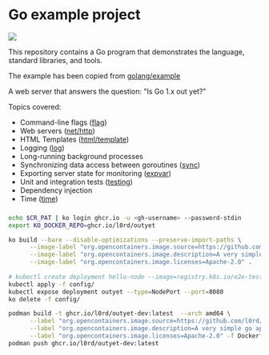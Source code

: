 # Go example project

[![](https://img.shields.io/badge/Eclipse_Che-Hosted%20by%20Red%20Hat-525C86?logo=eclipse-che&labelColor=FDB940)](https://che-eclipse-che.apps.mloriedo-che-devex.devcluster.openshift.com/#https://github.com/l0rd/outyet)

This repository contains a Go program that demonstrates the language, standard libraries, and tools.

The example has been copied from [golang/example](https://github.com/golang/example/)

A web server that answers the question: "Is Go 1.x out yet?"

Topics covered:

* Command-line flags ([flag](//golang.org/pkg/flag/))
* Web servers ([net/http](//golang.org/pkg/net/http/))
* HTML Templates ([html/template](//golang.org/pkg/html/template/))
* Logging ([log](//golang.org/pkg/log/))
* Long-running background processes
* Synchronizing data access between goroutines ([sync](//golang.org/pkg/sync/))
* Exporting server state for monitoring ([expvar](//golang.org/pkg/expvar/))
* Unit and integration tests ([testing](//golang.org/pkg/testing/))
* Dependency injection
* Time ([time](//golang.org/pkg/time/))

### 

```bash
echo $CR_PAT | ko login ghcr.io -u <gh-username> --password-stdin
export KO_DOCKER_REPO=ghcr.io/l0rd/outyet

ko build --bare --disable-optimizations --preserve-import-paths \
      --image-label "org.opencontainers.image.source=https://github.com/l0rd/outyet" \
      --image-label "org.opencontainers.image.description=A very simple go app" \
      --image-label "org.opencontainers.image.licenses=Apache-2.0" .
      
# kubectl create deployment hello-node --image=registry.k8s.io/e2e-test-images/agnhost:2.39 -- /agnhost netexec --http-port=8080
kubectl apply -f config/
kubectl expose deployment outyet --type=NodePort --port=8080
ko delete -f config/
```

```bash
podman build -t ghcr.io/l0rd/outyet-dev:latest  --arch amd64 \
      --label "org.opencontainers.image.source=https://github.com/l0rd/outyet" \
      --label "org.opencontainers.image.description=A very simple go app" \
      --label "org.opencontainers.image.licenses=Apache-2.0" -f Dockerfile.dev .
podman push ghcr.io/l0rd/outyet-dev:latest
```
